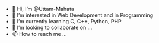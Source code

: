 - 👋 Hi, I’m @Uttam-Mahata
- 👀 I’m interested in Web Development and in Programming
- 🌱 I’m currently learning C, C++, Python, PHP
- 💞️ I’m looking to collaborate on ...
- 📫 How to reach me ...

<!---
Uttam-Mahata/Uttam-Mahata is a ✨ special ✨ repository because its `README.md` (this file) appears on your GitHub profile.
You can click the Preview link to take a look at your changes.
--->
